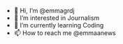 - 👋 Hi, I’m @emmagrdj
- 👀 I’m interested in Journalism
- 🌱 I’m currently learning Coding
- 📫 How to reach me @emmaanews

<!---
emmagrdj/emmagrdj is a ✨ special ✨ repository because its `README.md` (this file) appears on your GitHub profile.
You can click the Preview link to take a look at your changes.
--->
